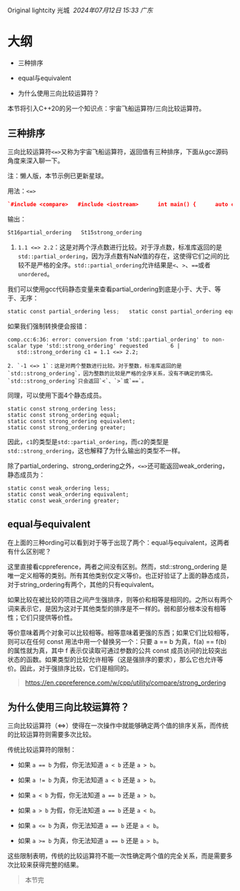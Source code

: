 # 

Original lightcity 光城  _2024年07月12日 15:33_ _广东_

# **大纲**

- 三种排序

- equal与equivalent

- 为什么使用三向比较运算符？

本节将引入C++20的另一个知识点：宇宙飞船运算符/三向比较运算符。

## 三种排序

三向比较运算符`<=>`又称为宇宙飞船运算符，返回值有三种排序，下面从gcc源码角度来深入聊一下。

注：懒人版，本节示例已更新星球。

用法：`<=>`

```cpp
`#include <compare>   #include <iostream>      int main() {      auto c1 = 1.1 <=> 2.2;      auto c2 = -1 <=> 1;      std::cout << typeid(c1).name() << std::endl;      std::cout << typeid(c2).name() << std::endl;   }      `
```

输出：

```cpp
St16partial_ordering   St15strong_ordering
```

1. `1.1 <=> 2.2`：这是对两个浮点数进行比较。对于浮点数，标准库返回的是`std::partial_ordering`，因为浮点数有NaN值的存在，这使得它们之间的比较不是严格的全序。`std::partial_ordering`允许结果是`<`、`>`、`==`或者`unordered`。

我们可以使用gcc代码静态变量来查看partial_ordering到底是小于、大于、等于、无序：

```cpp
static const partial_ordering less;   static const partial_ordering equivalent;   static const partial_ordering greater;   static const partial_ordering unordered;
```

如果我们强制转换便会报错：

`comp.cc:6:36: error: conversion from 'std::partial_ordering' to non-scalar type 'std::strong_ordering' requested       6 |   std::strong_ordering c1 = 1.1 <=> 2.2;   `

```
2. `-1 <=> 1`：这是对两个整数进行比较。对于整数，标准库返回的是`std::strong_ordering`，因为整数的比较是严格的全序关系，没有不确定的情况。`std::strong_ordering`只会返回`<`、`>`或`==`。
```

同理，可以使用下面4个静态成员。

`static const strong_ordering less;   static const strong_ordering equal;   static const strong_ordering equivalent;   static const strong_ordering greater;   `

因此，`c1`的类型是`std::partial_ordering`，而`c2`的类型是`std::strong_ordering`，这也解释了为什么输出的类型不一样。

除了partial_ordering、strong_ordering之外，`<=>`还可能返回weak_ordering，静态成员为：

`static const weak_ordering less;   static const weak_ordering equivalent;   static const weak_ordering greater;   `

## equal与equivalent

在上面的三种ording可以看到对于等于出现了两个：equal与equivalent，这两者有什么区别呢？

这里直接看cppreference，两者之间没有区别。然而，std::strong_ordering 是唯一定义相等的类别。所有其他类别仅定义等价。也正好验证了上面的静态成员，对于string_ordering有两个，其他的只有equivalent。

如果比较在被比较的项目之间产生强排序，则等价和相等是相同的。之所以有两个词来表示它，是因为这对于其他类型的排序是不一样的。弱和部分根本没有相等性；它们只提供等价性。

等价意味着两个对象可以比较相等。相等意味着更强的东西；如果它们比较相等，则可以在任何 const 用法中用一个替换另一个：只要 a == b 为真，f(a) == f(b) 的属性就为真，其中 f 表示仅读取可通过参数的公共 const 成员访问的比较突出状态的函数。如果类型的比较允许相等（这是强排序的要求），那么它也允许等价。因此，对于强排序比较，它们是相同的。

> https://en.cppreference.com/w/cpp/utility/compare/strong_ordering

## 为什么使用三向比较运算符？

三向比较运算符（\<=>）使得在一次操作中就能够确定两个值的排序关系，而传统的比较运算符则需要多次比较。

传统比较运算符的限制：

- 如果 `a == b` 为假，你无法知道 `a < b` 还是 `a > b`。

- 如果 `a != b` 为真，你无法知道 `a < b` 还是 `a > b`。

- 如果 `a < b` 为假，你无法知道 `a == b` 还是 `a > b`。

- 如果 `a > b` 为假，你无法知道 `a == b` 还是 `a < b`。

- 如果 `a <= b` 为真，你无法知道 `a == b` 还是 `a < b`。

- 如果 `a >= b` 为真，你无法知道 `a == b` 还是 `a > b`。

这些限制表明，传统的比较运算符不能一次性确定两个值的完全关系，而是需要多次比较来获得完整的结果。

> 本节完
